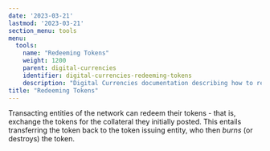 ```yaml
---
date: '2023-03-21'
lastmod: '2023-03-21'
section_menu: tools
menu:
  tools:
    name: "Redeeming Tokens"
    weight: 1200
    parent: digital-currencies
    identifier: digital-currencies-redeeming-tokens
    description: "Digital Currencies documentation describing how to redeem tokens via the GUI"
title: "Redeeming Tokens"
---
```


Transacting entities of the network can redeem their tokens - that is, exchange the tokens for the collateral they initially posted. This entails transferring the token back to the token issuing entity, who then *burns* (or destroys) the token.
